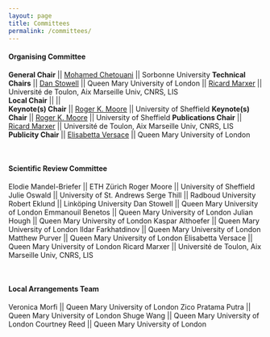 ```yaml
---
layout: page
title: Committees
permalink: /committees/
--- 
```

 
#### Organising Committee   

**General Chair**       || [Mohamed Chetouani](mailto:dan.stowell@qmul.ac.uk)          ||       Sorbonne University
**Technical Chairs**    || [Dan Stowell](mailto:dan.stowell@qmul.ac.uk)          ||       Queen Mary University of London
                        || [Ricard Marxer](mailto:ricard.marxer@lis-lab.fr)      ||       Université de Toulon, Aix Marseille Univ, CNRS, LIS    
**Local Chair**         ||                                                          ||       
**Keynote(s) Chair**    || [Roger K. Moore](mailto:r.k.moore@sheffield.ac.uk)    ||       University of Sheffield
**Keynote(s) Chair**    || [Roger K. Moore](mailto:r.k.moore@sheffield.ac.uk)    ||       University of Sheffield
**Publications Chair**  || [Ricard Marxer](mailto:ricard.marxer@lis-lab.fr)      ||       Université de Toulon, Aix Marseille Univ, CNRS, LIS
**Publicity Chair**     || [Elisabetta Versace](mailto:e.versace@qmul.ac.uk)     ||       Queen Mary University of London
<!---**Website Chair**             || [Emmanouil Benetos](mailto:emmanouil.benetos@qmul.ac.uk) ||    Queen Mary University of London
**Senior Events and Engagement Coordinator** || [Jessie Wand](mailto:jwand@turing.ac.uk) ||    The Alan Turing Institute
-->


<br/>  
  
#### Scientific Review Committee

Elodie Mandel-Briefer     ||    ETH Zürich
Roger Moore        ||    University of Sheffield
Julie Oswald       ||    University of St. Andrews
Serge Thill        ||    Radboud University
Robert Eklund      ||    Linköping University
Dan Stowell        ||    Queen Mary University of London
Emmanouil Benetos  ||    Queen Mary University of London
Julian Hough       ||    Queen Mary University of London
Kaspar Althoefer   ||    Queen Mary University of London
Ildar Farkhatdinov ||    Queen Mary University of London
Matthew Purver     ||    Queen Mary University of London
Elisabetta Versace ||    Queen Mary University of London
Ricard Marxer      ||    Université de Toulon, Aix Marseille Univ, CNRS, LIS


<br/>  
  
#### Local Arrangements Team

Veronica Morfi     ||    Queen Mary University of London
Zico Pratama Putra        ||    Queen Mary University of London
Shuge Wang       ||    Queen Mary University of London
Courtney  Reed        ||    Queen Mary University of London
